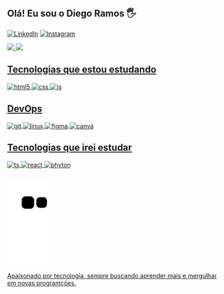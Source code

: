 ## Olá! Eu sou o Diego Ramos 🖐️

[![LinkedIn](https://img.shields.io/badge/LinkedIn-0077B5?style=for-the-badge&logo=linkedin&logoColor=white)](https://www.linkedin.com/in/diêgo-ramos-137430248/)
[![Instagram](https://img.shields.io/badge/Instagram-E4405F?style=for-the-badge&logo=instagram&logoColor=white)](https://www.instagram.com/giga_mtb/)

<div>
<a href="https://github.com/diegoframos81"> 
<img height="145em" src="https://github-readme-stats.vercel.app/api?username=diegoframos81&show_icons=true&theme=github_dark&count_private=true">
<img height="145em" src="https://github-readme-stats.vercel.app/api/top-langs/?username=diegoframos81&layout=compact&langs_count=7&theme=github_dark">
</div>

## Tecnologias que estou estudando

<div style="display: inline_block">
  <img align="center" alt="html5" src="https://img.shields.io/badge/HTML5-E34F26?style=for-the-badge&logo=html5&logoColor=white" />
  <img align="center" alt="css" src="https://img.shields.io/badge/CSS3-1572B6?style=for-the-badge&logo=css3&logoColor=white" />
  <img align="center" alt="js" src="https://img.shields.io/badge/JavaScript-F7DF1E?style=for-the-badge&logo=javascript&logoColor=black" />

 ## DevOps
  
  <img align="center" alt="git" src="https://img.shields.io/badge/GIT-E44C30?style=for-the-badge&logo=git&logoColor=white" />
  <img align="center" alt="linux" src="https://img.shields.io/badge/Linux-FCC624?style=for-the-badge&logo=linux&logoColor=black" />
  <img align="center" alt="figma" src="https://img.shields.io/badge/Figma-F24E1E?style=for-the-badge&logo=figma&logoColor=white" />
  <img align="center" alt="canva" src="https://img.shields.io/badge/Canva-%2300C4CC.svg?&style=for-the-badge&logo=Canva&logoColor=white" />

  ## Tecnologias que irei estudar
  <img align="center" alt="ts" src="https://img.shields.io/badge/TypeScript-007ACC?style=for-the-badge&logo=typescript&logoColor=white" />
  <img align="center" alt="react" src="https://img.shields.io/badge/React-20232A?style=for-the-badge&logo=react&logoColor=61DAFB" />
  <img align="center" alt="phyton" src="https://img.shields.io/badge/Python-FFD43B?style=for-the-badge&logo=python&logoColor=blue" />
  
</div><br/>

![Snake animation](https://github.com/diegoframos81/diegoframos81/blob/output/github-contribution-grid-snake.svg)

Apaixonado por tecnologia, sempre buscando aprender mais e mergulhar em novas programções.


